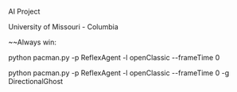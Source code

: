 AI Project

University of Missouri - Columbia

~~Always win:

   python pacman.py -p ReflexAgent -l openClassic --frameTime 0

   python pacman.py -p ReflexAgent -l openClassic --frameTime 0 -g DirectionalGhost
